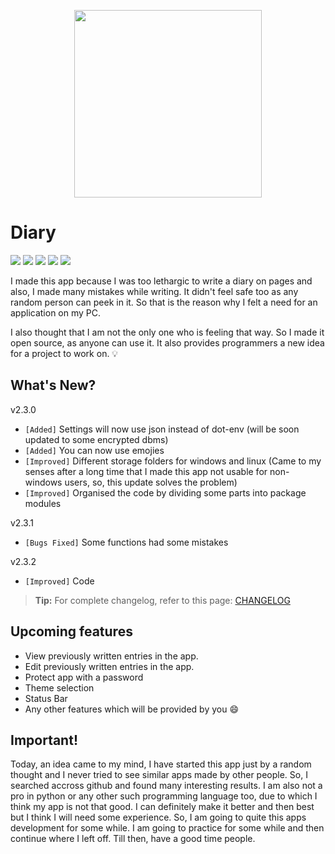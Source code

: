 <p align="center">
  <img 
    width="300"
    height="300"
    src="https://raw.githubusercontent.com/naffydharni006/Diary/v2.0/logo.jpg"
  >
</p>

# Diary

![](https://img.shields.io/badge/version-v2.3.2-orange?style=for-the-badge) ![](https://img.shields.io/github/issues/naffydharni006/Diary?style=for-the-badge) ![](https://img.shields.io/github/forks/naffydharni006/Diary?style=for-the-badge) ![](https://img.shields.io/github/stars/naffydharni006/Diary?style=for-the-badge) ![](https://img.shields.io/github/license/naffydharni006/Diary?style=for-the-badge)

I made this app because I was too lethargic to write a diary on pages and also, I made many mistakes while writing. It didn't feel safe too as any random person can peek in it.
So that is the reason why I felt a need for an application on my PC.

I also thought that I am not the only one who is feeling that way. So I made it open source, as anyone can use it.
It also provides programmers a new idea for a project to work on. 💡

## What's New?
v2.3.0
- `[Added]` Settings will now use json instead of dot-env (will be soon updated to some encrypted dbms)
- `[Added]` You can now use emojies
- `[Improved]` Different storage folders for windows and linux (Came to my senses after a long time that I made this app not usable for non-windows users, so, this update solves the problem)
- `[Improved]` Organised the code by dividing some parts into package modules

v2.3.1
- `[Bugs Fixed]` Some functions had some mistakes

v2.3.2
- `[Improved]` Code

> **Tip:** For complete changelog, refer to this page: [CHANGELOG](https://github.com/naffydharni006/Diary/blob/v2.3/changelog.md)


## Upcoming features
- View previously written entries in the app.
- Edit previously written entries in the app.
- Protect app with a password
- Theme selection
- Status Bar
- Any other features which will be provided by you 😄



## Important!
Today, an idea came to my mind, I have started this app just by a random thought and I never tried to see similar apps made by other people. So, I searched accross github and found many interesting results. I am also not a pro in python or any other such programming language too, due to which I think my app is not that good. I can definitely make it better and then best but I think I will need some experience. So, I am going to quite this apps development for some while. I am going to practice for some while and then continue where I left off. Till then, have a good time people.

